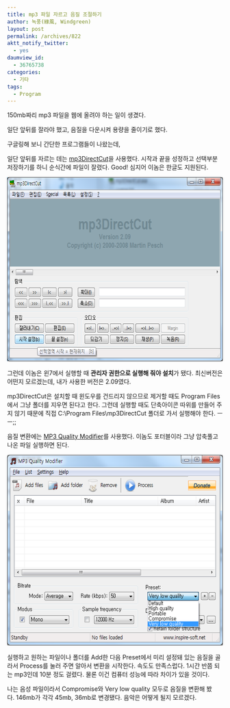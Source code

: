 ```yaml
---
title: mp3 파일 자르고 음질 조절하기
author: 녹풍(綠風, Windgreen)
layout: post
permalink: /archives/822
aktt_notify_twitter:
  - yes
daumview_id:
  - 36765738
categories:
  - 기타
tags:
  - Program
---
```

150mb짜리 mp3 파일을 웹에 올려야 하는 일이 생겼다.

일단 앞뒤를 잘라야 했고, 음질을 다운시켜 용량을 줄이기로 했다.

구글링해 보니 간단한 프로그램들이 나왔는데,

일단 앞뒤를 자르는 데는 <a href="http://mpesch3.de1.cc/mp3dc.html" target="_blank" title="[http://mpesch3.de1.cc/mp3dc.html]로 이동합니다.">mp3DirectCut</a>을 사용했다. 시작과 끝을 성정하고 선택부분 저장하기를 하니 순식간에 파일이 잘렸다. Good! 심지어 이놈은 한글도 지원된다.

<img src="/uploads/legacy/old-images/1/cfile29.uf.184DAE474D4BC9702CC6C9.png" class="aligncenter" width="660" height="430" alt="" filename="mp3DirectCut.png" filemime="image/jpeg" />

그런데 이놈은 윈7에서 실행할 때 **관리자 권한으로 실행해 줘야 설치**가 됐다. 최신버전은 어떤지 모르겠는데, 내가 사용한 버전은 2.09였다.

mp3DirectCut은 설치할 때 윈도우를 건드리지 않으므로 제거할 때도 Program Files에서 그냥 폴더를 지우면 된다고 한다. 그런데 실행할 때도 단축아이콘 따위를 만들어 주지 않기 때문에 직접 C:\Program Files\mp3DirectCut 폴더로 가서 실행해야 한다. ㅡㅡ;;

음질 변환에는 <a href="http://www.inspire-soft.net/software/mp3-quality-modifier" target="_blank" title="[http://www.inspire-soft.net/software/mp3-quality-modifier]로 이동합니다.">MP3 Quality Modifier</a>를 사용했다. 이놈도 포터블이라 그냥 압축풀고 나온 파일 실행하면 된다.

<img src="/uploads/legacy/old-images/1/cfile7.uf.1401E5534D4BC97019C303.png" class="aligncenter" width="566" height="445" alt="" filename="MP3 Quality Modifier.png" filemime="" />

실행하고 원하는 파일이나 폴더를 Add한 다음 Preset에서 미리 설정돼 있는 음질을 골라서 Process를 눌러 주면 알아서 변환을 시작한다. 속도도 만족스럽다. 1시간 반쯤 되는 mp3인데 10분 정도 걸렸다. 물론 이건 컴퓨터 성능에 따라 차이가 있을 것이다.

나는 음성 파일이라서 Compromise와 Very low quality 모두로 음질을 변환해 봤다.&nbsp;146mb가 각각 45mb, 36mb로 변경됐다. 음악은 어떻게 될지 모르겠다.